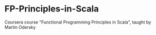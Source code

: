 # FP-Principles-in-Scala
Coursera course "Functional Programming Principles in Scala", taught by Martin Odersky

